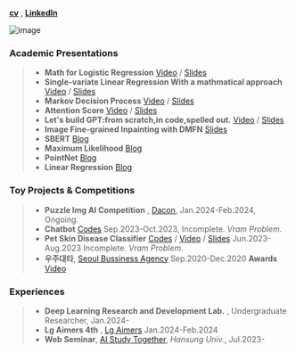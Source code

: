 [__cv__](https://acrobat.adobe.com/id/urn:aaid:sc:AP:41cdc893-2159-4435-9bab-173004102aba) , [__LinkedIn__](https://www.linkedin.com/in/%ED%98%84%EC%88%98-%EC%8B%A0-7412b7253/)

![image](https://github.com/ShinHyun-soo/ShinHyun-soo/assets/69250097/2dedc676-0e76-4af1-b781-b43a7379447c)


### Academic Presentations

> * __Math for Logistic Regression__ [Video](https://hansung.webex.com/hansung/ldr.php?RCID=aa1050a678baff365b5d21b36d5fbe37) / [Slides](https://acrobat.adobe.com/id/urn:aaid:sc:AP:0bef3ea1-16a2-4ab2-9ec6-9ce7e111afca) 
> * __Single-variate Linear Regression With a mathmatical approach__ [Video](https://hansung.webex.com/hansung/ldr.php?RCID=0afae573ce6ceb63c3ae25d65833e82a) / [Slides](https://acrobat.adobe.com/id/urn:aaid:sc:AP:fbc86a55-e629-4e95-b080-85ca017597f2) 
> * __Markov Decision Process__  [Video](https://hansung.webex.com/hansung/ldr.php?RCID=92d2534d78c37dfb526ff83d6904e7ad) / [Slides](https://acrobat.adobe.com/id/urn:aaid:sc:AP:2fa23830-f414-4b4d-8fbb-baf7f016818e) 
> * __Attention Score__  [Video](https://hansung.webex.com/hansung/ldr.php?RCID=80011d2126fbcea39ab1300cfca1e1ab) / [Slides](https://acrobat.adobe.com/id/urn:aaid:sc:AP:61b0273e-a310-443d-a279-0f11f0c4ba16) 
> * __Let's build GPT:from scratch,in code,spelled out.__ [Video](https://hansung.webex.com/hansung/ldr.php?RCID=80011d2126fbcea39ab1300cfca1e1ab) / [Slides](https://acrobat.adobe.com/id/urn:aaid:sc:AP:8ba50a2e-7403-4e4b-a51e-697a80c87ac2)
> * __Image Fine-grained Inpainting with DMFN__ [Slides](https://acrobat.adobe.com/id/urn:aaid:sc:AP:38b24dc3-6265-46a7-94b0-6b33c4dac070)
> * __SBERT__ [Blog](https://shinhyun-soo.github.io/sbert/)
> * __Maximum Likelihood__ [Blog](https://shinhyun-soo.github.io/Maximum-Likelihood/)
> * __PointNet__ [Blog](https://shinhyun-soo.github.io/PointNet/)
> * __Linear Regression__ [Blog](https://shinhyun-soo.github.io/Linear-Regression/)
 
### Toy Projects & Competitions

> * __Puzzle Img AI Competition__ , [Dacon](https://dacon.io/competitions/official/236207/overview/description), Jan.2024-Feb.2024, Ongoing.
> * __Chatbot__ [Codes](https://github.com/ShinHyun-soo/chatbot/) Sep.2023-Oct.2023, Incomplete. _Vram Problem._
> * __Pet Skin Disease Classifier__  [Codes](https://github.com/ShinHyun-soo/pet-skin-disease-classifier) / [Video](https://hansung.webex.com/hansung/ldr.php?RCID=f90b10eca0290af39d4878a86380f652) / [Slides](https://acrobat.adobe.com/id/urn:aaid:sc:AP:5cbc4f09-8510-47c7-9ea6-4e8344bee5d4) Jun.2023-Aug.2023 Incomplete. _Vram Problem._
> * __우주대타__, [Seoul Bussiness Agency](https://www.sba.seoul.kr) Sep.2020-Dec.2020 __Awards__ [Video](https://drive.google.com/file/d/1LRMjRO4s6z9x9fUKl_8qzcrjydZcWiop/view?usp=drive_link) 


### Experiences

> * __Deep Learning Research and Development Lab.__ , Undergraduate Researcher, Jan.2024-
> * __Lg Aimers 4th__ , [Lg Aimers](https://www.lgaimers.ai/) Jan.2024-Feb.2024
> * __Web Seminar__, [AI Study Together](https://sites.google.com/hansung.ac.kr/ai-study-scheduler/%ED%99%88), _Hansung Univ._, Jul.2023- 
  

